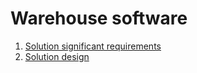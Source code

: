 # Warehouse software

1. [Solution significant requirements](https://github.com/spzm/warehouse/blob/main/docs/01-solution-significant-requirements.md)
2. [Solution design](https://github.com/spzm/warehouse/blob/main/docs/02-solution-design.md)
